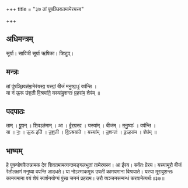 +++
title = "३७ तां पूषञ्छिवतमामेरयस्व"

+++
## अधिमन्त्रम्
सूर्या। सावित्री सूर्या ऋषिका। त्रिष्टुप्।

## मन्त्रः
तां पू॑षञ्छि॒वत॑मा॒मेर॑यस्व॒ यस्यां॒ बीजं॑ मनु॒ष्या॒३॒॑ वप॑न्ति ।  
या न॑ ऊ॒रू उ॑श॒ती वि॒श्रया॑ते॒ यस्या॑मु॒शन्तः॑ प्र॒हरा॑म॒ शेप॑म् ॥

## पदपाठः
ताम् । पू॒ष॒न् । शि॒वऽत॑माम् । आ । ई॒र॒य॒स्व॒ । यस्या॑म् । बीज॑म् । म॒नु॒ष्याः॑ । वप॑न्ति ।  
या । नः॒ । ऊ॒रू इति॑ । उ॒श॒ती । वि॒ऽश्रया॑ते । यस्या॑म् । उ॒शन्तः॑ । प्र॒ऽहरा॑म । शेप॑म् ॥

## भाष्यम्
हे पूषन्पोषकैतन्नामक देव शिवतमामत्यन्तमङ्गलभुतां तामेरयस्व। आ ईरय। सर्वतः प्रेरय। यस्यामूरौ बीजं रेतोलक्षणं मनुष्या वपन्ति आदधते। या नोऽस्माकमूरू उषती कामयमाना विश्रयाते। यस्या मूरावुशन्तः कामयमाना वयं शेपं स्पर्शनयोग्यं पुंस्प्र जननं प्रहराम। उरौ व्यञ्जनसम्बन्धं करवामेत्यर्थः॥३७॥